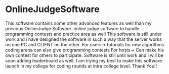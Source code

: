 # OnlineJudgeSoftware
This software contains some other advanced features as well than my previous OnlineJudge Software.
online judge software to handle programming contests and practice area as well This software is still under work and i have designed the software in such a way that the server works on one PC and CLIENT on the other.
For users-> 
tutorials for new algorithms  
coding arena
can also give programming contests
For hosts->
Can make his own contest for others to participate.
Software is still until work and i will be soon adding leaderboard as well.
I am trying my best to make this software launch in my college for coding rounds at intra college level.
Thank You!!
